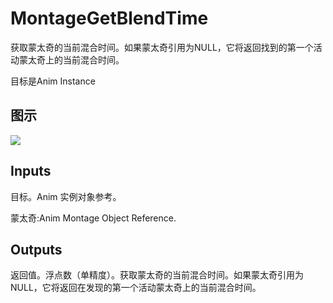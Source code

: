 # MontageGetBlendTime

获取蒙太奇的当前混合时间。如果蒙太奇引用为NULL，它将返回找到的第一个活动蒙太奇上的当前混合时间。

目标是Anim Instance

## 图示

![]($-20221218-20065998.png)

## Inputs

目标。Anim 实例对象参考。

蒙太奇:Anim Montage Object Reference.  

## Outputs

返回值。浮点数（单精度）。获取蒙太奇的当前混合时间。如果蒙太奇引用为NULL，它将返回在发现的第一个活动蒙太奇上的当前混合时间。
